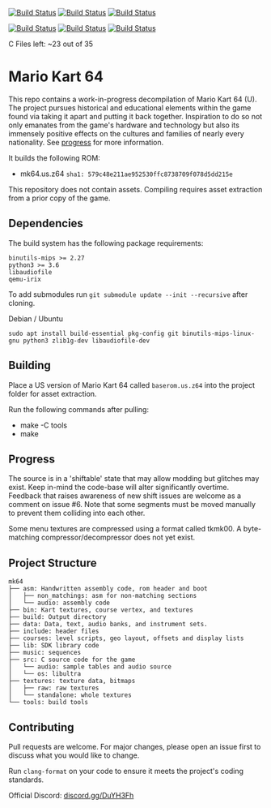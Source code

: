 [![Build Status](https://ci.valandil.ca/buildStatus/icon?job=mk64%2Fmaster&config=totalProgress)](https://ci.valandil.ca/job/mk64/job/master/)
[![Build Status](https://ci.valandil.ca/buildStatus/icon?job=mk64%2Fmaster&config=codeProgress)](https://ci.valandil.ca/job/mk64/job/master/)
[![Build Status](https://ci.valandil.ca/buildStatus/icon?job=mk64%2Fmaster&config=audioProgress)](https://ci.valandil.ca/job/mk64/job/master/)

[![Build Status](https://ci.valandil.ca/buildStatus/icon?job=mk64%2Fmaster&config=bytesLeft)](https://ci.valandil.ca/job/mk64/job/master/)
[![Build Status](https://ci.valandil.ca/buildStatus/icon?job=mk64%2Fmaster&config=m2c)](https://ci.valandil.ca/job/mk64/job/master/)
[![Build Status](https://ci.valandil.ca/buildStatus/icon?job=mk64%2Fmaster&config=nonmatching)](https://ci.valandil.ca/job/mk64/job/master/)  

C Files left: ~23 out of 35
# Mario Kart 64

This repo contains a work-in-progress decompilation of Mario Kart 64 (U). The project pursues historical and educational elements within the game found via taking it apart and putting it back together. Inspiration to do so not only emanates from the game's hardware and technology but also its immensely positive effects on the cultures and families of nearly every nationality. See [progress](#Progress) for more information.

It builds the following ROM:

* mk64.us.z64 `sha1: 579c48e211ae952530ffc8738709f078d5dd215e`

This repository does not contain assets. Compiling requires asset extraction from a prior copy of the game.

## Dependencies

The build system has the following package requirements:

    binutils-mips >= 2.27
    python3 >= 3.6
    libaudiofile
    qemu-irix

To add submodules run `git submodule update --init --recursive` after cloning.

Debian / Ubuntu
```
sudo apt install build-essential pkg-config git binutils-mips-linux-gnu python3 zlib1g-dev libaudiofile-dev
```

## Building

Place a US version of Mario Kart 64 called `baserom.us.z64` into the project folder for asset extraction.

Run the following commands after pulling:

* make -C tools
* make

## Progress

The source is in a 'shiftable' state that may allow modding but glitches may exist. Keep in-mind the code-base will alter significantly overtime. Feedback that raises awareness of new shift issues are welcome as a comment on issue #6. Note that some segments must be moved manually to prevent them colliding into each other.  

Some menu textures are compressed using a format called tkmk00. A byte-matching compressor/decompressor does not yet exist.   

## Project Structure
	
	mk64
	├── asm: Handwritten assembly code, rom header and boot
	│   ├── non_matchings: asm for non-matching sections
	│   └── audio: assembly code
	├── bin: Kart textures, course vertex, and textures
	├── build: Output directory
	├── data: Data, text, audio banks, and instrument sets.
	├── include: header files
	├── courses: level scripts, geo layout, offsets and display lists
	├── lib: SDK library code
	├── music: sequences
	├── src: C source code for the game
	│   └── audio: sample tables and audio source
	│   └── os: libultra
	├── textures: texture data, bitmaps
	│   ├── raw: raw textures
  	│   └── standalone: whole textures
	└── tools: build tools

## Contributing

Pull requests are welcome. For major changes, please open an issue first to
discuss what you would like to change.

Run `clang-format` on your code to ensure it meets the project's coding standards.

Official Discord: [discord.gg/DuYH3Fh](https://discord.gg/DuYH3Fh)
